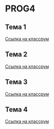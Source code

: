 # PROG4
## Тема 1
[Ссылка на классрум](https://github.com/python-basic/sem4-t1-TsirulikIvan)
## Тема 2
[Ссылка на классрум](https://github.com/python-basic/sem4-t2-TsirulikIvan)
## Тема 3
[Ссылка на классрум](https://github.com/python-basic/sem4-t3-TsirulikIvan)
## Тема 4
[Ссылка на классрум](https://github.com/python-basic/sem4-t4-TsirulikIvan)

